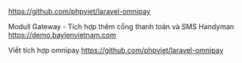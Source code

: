https://github.com/phpviet/laravel-omnipay

Modull Gateway - Tích hợp thêm cổng thanh toán và SMS
Handyman https://demo.baylenvietnam.com


Viết tích hợp omnipay
https://github.com/phpviet/laravel-omnipay
